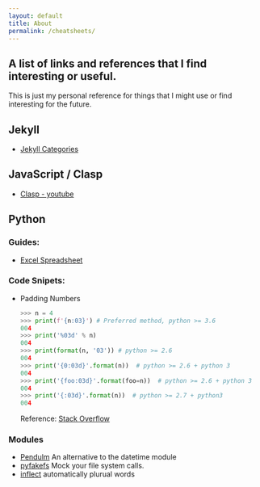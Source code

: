 ```yaml
---
layout: default
title: About
permalink: /cheatsheets/
---
```


## A list of links and references that I find interesting or useful.
This is just my personal reference for things that I might use or find interesting
for the future.

## Jekyll
  - [Jekyll Categories](https://blog.webjeda.com/jekyll-categories/)

## JavaScript / Clasp
  - [Clasp - youtube](https://www.youtube.com/watch?v=V_7kvwcZf_c)

## Python

### Guides:
  - [Excel Spreadsheet](https://www.marsja.se/your-guide-to-reading-excel-xlsx-files-in-python/?amp)

### Code Snipets:
  - Padding Numbers
    ```py
    >>> n = 4
    >>> print(f'{n:03}') # Preferred method, python >= 3.6
    004
    >>> print('%03d' % n)
    004
    >>> print(format(n, '03')) # python >= 2.6
    004
    >>> print('{0:03d}'.format(n))  # python >= 2.6 + python 3
    004
    >>> print('{foo:03d}'.format(foo=n))  # python >= 2.6 + python 3
    004
    >>> print('{:03d}'.format(n))  # python >= 2.7 + python3
    004
    ```
      Reference: [Stack Overflow](https://stackoverflow.com/questions/339007/how-to-pad-zeroes-to-a-string)
### Modules
  - [Pendulm](https://pendulum.eustace.io)
    An alternative to the datetime module
  - [pyfakefs](https://pypi.org/project/pyfakefs/)
    Mock your file system calls.
  - [inflect](https://pypi.org/project/inflect/)
    automatically plurual words
